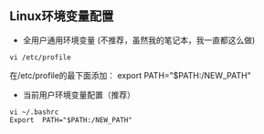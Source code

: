 Linux环境变量配置
---
* 全用户通用环境变量  (不推荐，虽然我的笔记本，我一直都这么做)
````
vi /etc/profile
````  
在/etc/profile的最下面添加：  export  PATH="$PATH:/NEW_PATH"

* 当前用户环境变量配置（推荐）  
````
vi ~/.bashrc  
Export  PATH="$PATH:/NEW_PATH"  
````